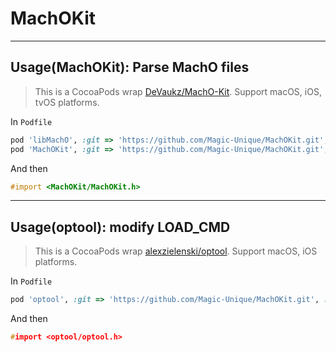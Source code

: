 # MachOKit

******

## Usage(MachOKit): Parse MachO files

> This is a CocoaPods wrap [DeVaukz/MachO-Kit](https://github.com/DeVaukz/MachO-Kit.git). Support macOS, iOS, tvOS platforms.

In `Podfile`

```ruby
pod 'libMachO', :git => 'https://github.com/Magic-Unique/MachOKit.git', :tag => '0.1.1'
pod 'MachOKit', :git => 'https://github.com/Magic-Unique/MachOKit.git', :tag => '0.1.1'
```

And then

```objective-c
#import <MachOKit/MachOKit.h>
```

******

## Usage(optool): modify LOAD_CMD

> This is a CocoaPods wrap [alexzielenski/optool](https://github.com/alexzielenski/optool). Support macOS, iOS platforms.

In `Podfile`

```ruby
pod 'optool', :git => 'https://github.com/Magic-Unique/MachOKit.git', :tag => '0.1.3'
```

And then

```c
#import <optool/optool.h>
```

